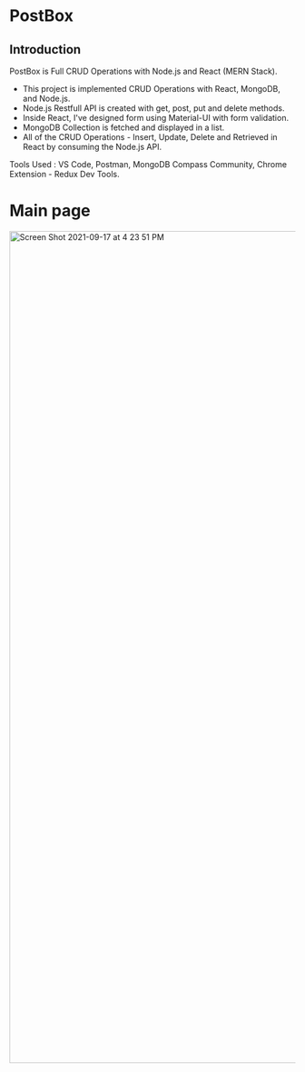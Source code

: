 # PostBox

## Introduction

PostBox is Full CRUD Operations with Node.js and React (MERN Stack).

- This project is implemented CRUD Operations with React, MongoDB, and Node.js. 
- Node.js Restfull API is created with get, post, put and delete methods. 
- Inside React, I've designed form using Material-UI with form validation. 
- MongoDB Collection is fetched and displayed in a list. 
- All of the CRUD Operations - Insert, Update, Delete and Retrieved in React by consuming the Node.js API.



Tools Used : VS Code, Postman, MongoDB Compass Community,
Chrome Extension - Redux Dev Tools.

# Main page 

<img width="1464" alt="Screen Shot 2021-09-17 at 4 23 51 PM" src="https://user-images.githubusercontent.com/53587841/133863250-2d14ce70-1dab-443d-b946-e00085b66fc9.png">


